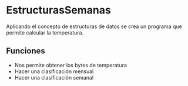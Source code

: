 # EstructurasSemanas
Aplicando el concepto de estructuras de datos se crea un programa que permite calcular la temperatura.


## Funciones

- Nos permite obtener los bytes de temperatura 
- Hacer una clasificación mensual
- Hacer una clasificación semanal
